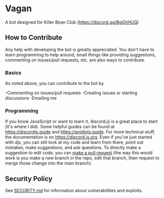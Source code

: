# Vagan

A bot designed for Killer Bean Club (https://discord.gg/BgGhHUQ)

## How to Contribute

Any help with developing the bot is greatly appreciated. You don't have to learn programming to help around, small things like providing suggestions, commenting on issues/pull requests, etc. are also ways to contribute.

### Basics

As noted above, you can contribute to the bot by

-Commenting on issues/pull requests
-Creating issues or starting discussions
-Emailing me

### Programming

If you know JavaScript or want to learn it, discord.js is a great place to start (it's where I did). Some helpful guides can be found at https://discordjs.guide and https://anidiots.guide. For more technical stuff, the documentation is on https://discord.js.org.
Even if you've just started with djs, you can still look at my code and learn from there, point out mistakes, make suggestions, and ask questions. To directly make a suggestion to edit code, you can [make a pull request](https://github.com/JuhJuhButts/Vagan/pulls/new) (the way this would work is you make a new branch in the repo, edit that branch, then request to merge those change into the main branch). 

## Security Policy

See [SECURITY.md](https://github.com/JuhJuhButts/Vagan/blob/main/SECURITY.md) for information about vulnerabilities and exploits.
